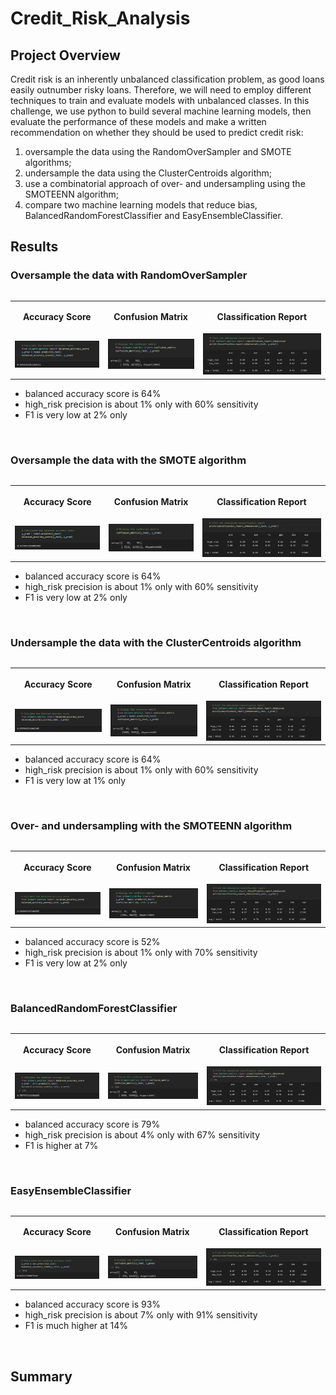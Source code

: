 # Credit_Risk_Analysis

## Project Overview

Credit risk is an inherently unbalanced classification problem, as good loans easily outnumber risky loans. Therefore, we will need to employ different techniques to train and evaluate models with unbalanced classes. In this challenge, we use python to build several machine learning models, then evaluate the performance of these models and make a written recommendation on whether they should be used to predict credit risk:

1. oversample the data using the RandomOverSampler and SMOTE algorithms;
2. undersample the data using the ClusterCentroids algorithm;
3. use a combinatorial approach of over- and undersampling using the SMOTEENN algorithm;
4. compare two machine learning models that reduce bias, BalancedRandomForestClassifier and EasyEnsembleClassifier.


## Results

### Oversample the data with RandomOverSampler

<table align="left">
  <tr height=50px>
    <th>Accuracy Score</th>
    <th>Confusion Matrix</th>
    <th>Classification Report</th>
  </tr>
  <tr>
    <td> <img src='Resources/Oversampling_AccScore.png'>
    <td> <img src='Resources/Oversampling_ConfMatrix.png'>
    <td> <img src='Resources/Oversampling_ClassReport.png'>
  </tr>
</table>
<br> 
  
- balanced accuracy score is 64%
- high_risk precision is about 1% only with 60% sensitivity
- F1 is very low at 2% only
<br clear="left"/>

### Oversample the data with the SMOTE algorithm

<table align="left">
  <tr height=50px>
    <th>Accuracy Score</th>
    <th>Confusion Matrix</th>
    <th>Classification Report</th>
  </tr>
  <tr>
    <td> <img src='Resources/SMOTE_AccScore.png'>
    <td> <img src='Resources/SMOTE_ConfMatrix.png'>
    <td> <img src='Resources/SMOTE_ClassReport.png'>
  </tr>
</table>
<br> 

- balanced accuracy score is 64%
- high_risk precision is about 1% only with 60% sensitivity
- F1 is very low at 2% only
<br clear="left"/>

### Undersample the data with the ClusterCentroids algorithm

<table align="left">
  <tr height=50px>
    <th>Accuracy Score</th>
    <th>Confusion Matrix</th>
    <th>Classification Report</th>
  </tr>
  <tr>
    <td> <img src='Resources/Undersampling_AccScore.png'>
    <td> <img src='Resources/Undersampling_ConfMatrix.png'>
    <td> <img src='Resources/Undersampling_ClassReport.png'>
  </tr>
</table>
<br> 

- balanced accuracy score is 64%
- high_risk precision is about 1% only with 60% sensitivity
- F1 is very low at 1% only
<br clear="left"/>

### Over- and undersampling with the SMOTEENN algorithm

<table align="left">
  <tr height=50px>
    <th>Accuracy Score</th>
    <th>Confusion Matrix</th>
    <th>Classification Report</th>
  </tr>
  <tr>
    <td> <img src='Resources/SMOTEENN_AccScore.png'>
    <td> <img src='Resources/SMOTEENN_ConfMatrix.png'>
    <td> <img src='Resources/SMOTEENN_ClassReport.png'>
  </tr>
</table>
<br> 

- balanced accuracy score is 52%
- high_risk precision is about 1% only with 70% sensitivity
- F1 is very low at 2% only
<br clear="left"/>

### BalancedRandomForestClassifier

<table align="left">
  <tr height=50px>
    <th>Accuracy Score</th>
    <th>Confusion Matrix</th>
    <th>Classification Report</th>
  </tr>
  <tr>
    <td> <img src='Resources/BRFC_AccScore.png'>
    <td> <img src='Resources/BRFC_ConfMatrix.png'>
    <td> <img src='Resources/BRFC_ClassReport.png'>
  </tr>
</table>
<br> 

- balanced accuracy score is 79%
- high_risk precision is about 4% only with 67% sensitivity
- F1 is higher at 7%
<br clear="left"/>

### EasyEnsembleClassifier

<table align="left">
  <tr height=50px>
    <th>Accuracy Score</th>
    <th>Confusion Matrix</th>
    <th>Classification Report</th>
  </tr>
  <tr>
    <td> <img src='Resources/EEC_AccScore.png'>
    <td> <img src='Resources/EEC_ConfMatrix.png'>
    <td> <img src='Resources/EEC_ClassReport.png'>
  </tr>
</table>
<br> 

- balanced accuracy score is 93%
- high_risk precision is about 7% only with 91% sensitivity
- F1 is much higher at 14%
<br clear="left"/>

## Summary


